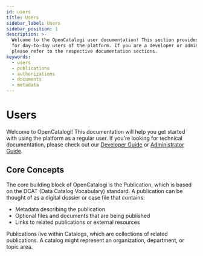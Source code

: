 ```yaml
---
id: users
title: Users
sidebar_label: Users
sidebar_position: 1
description: >-
  Welcome to the OpenCatalogi user documentation! This section provides information
  for day-to-day users of the platform. If you are a developer or administrator,
  please refer to the respective documentation sections.
keywords:
  - users
  - publications
  - authorizations
  - documents
  - metadata
---
```


# Users

Welcome to OpenCatalogi! This documentation will help you get started with using the platform as a regular user. If you're looking for technical documentation, please check out our [Developer Guide](../Developers) or [Administrator Guide](../Administrator).

## Core Concepts

The core building block of OpenCatalogi is the Publication, which is based on the DCAT (Data Catalog Vocabulary) standard. A publication can be thought of as a digital dossier or case file that contains:

- Metadata describing the publication 
- Optional files and documents that are being published
- Links to related publications or external resources

Publications live within Catalogs, which are collections of related publications. A catalog might represent an organization, department, or topic area.
